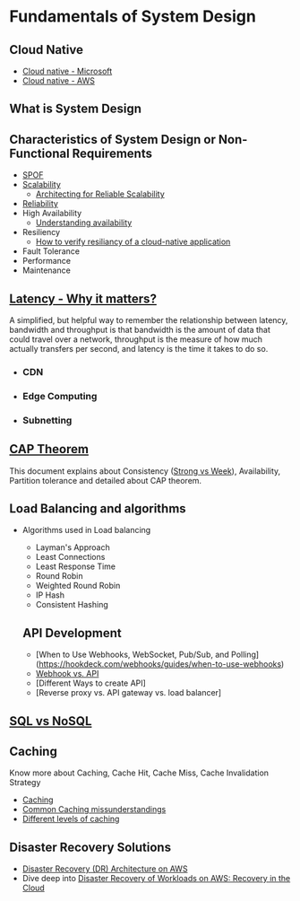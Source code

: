 # Fundamentals of System Design
## Cloud Native
- [Cloud native - Microsoft](https://learn.microsoft.com/en-us/dotnet/architecture/cloud-native/definition)
- [Cloud native - AWS](https://aws.amazon.com/what-is/cloud-native/)
## What is System Design
## Characteristics of System Design or Non-Functional Requirements
- [SPOF](https://en.wikipedia.org/wiki/Single_point_of_failure)
- [Scalability](https://systemdesignprep.com/scalability)
    - [Architecting for Reliable Scalability](https://aws.amazon.com/blogs/architecture/architecting-for-reliable-scalability/) 
- [Reliability](https://docs.aws.amazon.com/wellarchitected/latest/reliability-pillar/reliability.html)
- High Availability
    - [Understanding availability](https://docs.aws.amazon.com/whitepapers/latest/availability-and-beyond-improving-resilience/understanding-availability.html) 
- Resiliency
    - [How to verify resiliancy of a cloud-native application](https://www.ibm.com/blog/a-four-step-approach-to-verifying-the-resiliency-of-cloud-native-applications/)
- Fault Tolerance
- Performance
- Maintenance
## [Latency - Why it matters?](https://www.ibm.com/topics/latency)
A simplified, but helpful way to remember the relationship between latency, bandwidth and throughput is that bandwidth is the amount of data that could travel over a network, throughput is the measure of how much actually transfers per second, and latency is the time it takes to do so.
- ### CDN
- ### Edge Computing
- ### Subnetting
## [CAP Theorem](https://www.ibm.com/topics/cap-theorem)
This document explains about Consistency ([Strong vs Week](https://www.geeksforgeeks.org/eventual-vs-strong-consistency-in-distributed-databases/)), Availability, Partition tolerance and detailed about CAP theorem.

## Load Balancing and algorithms
- Algorithms used in Load balancing
    - Layman's Approach
    - Least Connections
    - Least Response Time
    - Round Robin
    - Weighted Round Robin
    - IP Hash
    - Consistent Hashing

  ## API Development
  - [When to Use Webhooks, WebSocket, Pub/Sub, and Polling] (https://hookdeck.com/webhooks/guides/when-to-use-webhooks)
  - [Webhook vs. API](https://zapier.com/blog/webhook-vs-api/)
  - [Different Ways to create API]
  - [Reverse proxy vs. API gateway vs. load balancer]

## [SQL vs NoSQL](https://www.ibm.com/blog/sql-vs-nosql/)
## Caching
Know more about Caching, Cache Hit, Cache Miss, Cache Invalidation Strategy
- [Caching](https://medium.com/must-know-computer-science/system-design-caching-acbd1b02ca01)
- [Common Caching missunderstandings](https://medium.com/geekculture/system-design-basics-5-common-caching-misunderstandings-explained-2f19b1c88373)
- [Different levels of caching](https://medium.com/@abhishekranjandev/caching-in-system-design-an-in-depth-exploration-b51e2c2e4dbd)

## Disaster Recovery Solutions
- [Disaster Recovery (DR) Architecture on AWS](https://aws.amazon.com/blogs/architecture/disaster-recovery-dr-architecture-on-aws-part-i-strategies-for-recovery-in-the-cloud/)
- Dive deep into [Disaster Recovery of Workloads on AWS: Recovery in the Cloud](https://docs.aws.amazon.com/whitepapers/latest/disaster-recovery-workloads-on-aws/introduction.html)
